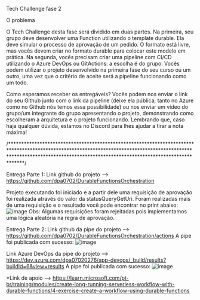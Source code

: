 Tech Challenge fase 2

O problema

O Tech Challenge desta fase será dividido em duas partes.
Na primeira, seu grupo deve desenvolver uma Function utilizando o template durable. Ela deve simular o processo de aprovação de um pedido. O formato está livre, mas vocês devem criar no formato durable para colocar este modelo em prática.
Na segunda, vocês precisam criar uma pipeline com CI/CD utilizando o Azure DevOps ou GitActions: a escolha é do grupo. Vocês podem utilizar o projeto desenvolvido na primeira fase do seu curso ou um outro, uma vez que o critério de aceite será a pipeline funcionando como um todo.

Como esperamos receber os entregáveis?
Vocês podem nos enviar o link do seu Github junto com o link da pipeline (deixe ela pública; tanto no Azure como no Github nós temos essa possibilidade) ou nos enviar um vídeo do grupo/um integrante do grupo apresentando o projeto, demonstrando como escolheram a arquitetura e o projeto funcionando.
Lembrando que, caso haja qualquer dúvida, estamos no Discord para lhes ajudar a tirar a nota máxima!

/****************************************************************************************************************************************************************************************************************************/

Entrega Parte 1: Link github do projeto --> https://github.com/dpa0702/DurableFunctionsOrchestration

Projeto executando foi iniciado e a partir dele uma requisição de aprovação foi realizada através do valor da statusQueryGetUri.
Foram realizadas mais de uma requisição e o resultado você pode encontrar no print abaixo:
![image](https://github.com/dpa0702/DurableFunctionsOrchestration/assets/56276309/1b9e2412-d765-45a5-a9b6-f4b8a22798b8)
Obs: Algumas requisições foram rejeitadas pois implementamos uma lógica aleatória na regra de aprovação.

Entrega Parte 2: Link github da pipe do projeto --> https://github.com/dpa0702/DurableFunctionsOrchestration/actions
A pipe foi publicada com sucesso:
![image](https://github.com/dpa0702/DurableFunctionsOrchestration/assets/56276309/b7565b74-ecf7-4cca-9625-6d7421154f5f)

Link Azure DevOps da pipe do projeto --> https://dev.azure.com/dpa07020276/app-devops/_build/results?buildId=6&view=results
A pipe foi publicada com sucesso:
![image](https://github.com/dpa0702/DurableFunctionsOrchestration/assets/56276309/57764f2f-3676-4b8a-9346-d51a96540f96)



*Link de apoio --> https://learn.microsoft.com/pt-br/training/modules/create-long-running-serverless-workflow-with-durable-functions/4-exercise-create-a-workflow-using-durable-functions
